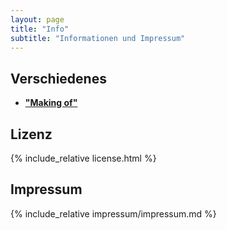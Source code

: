 ```yaml
---
layout: page
title: "Info"
subtitle: "Informationen und Impressum"
---
```

## Verschiedenes

 * [**"Making of"**](/making-of)

## Lizenz

{% include_relative license.html %}

## Impressum

{% include_relative impressum/impressum.md %}
